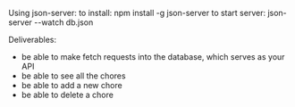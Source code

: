 Using json-server:
to install:
    npm install -g json-server
to start server:
  json-server --watch db.json


Deliverables: 

- be able to make fetch requests into the database, which serves as your API
- be able to see all the chores
- be able to add a new chore 
- be able to delete a chore